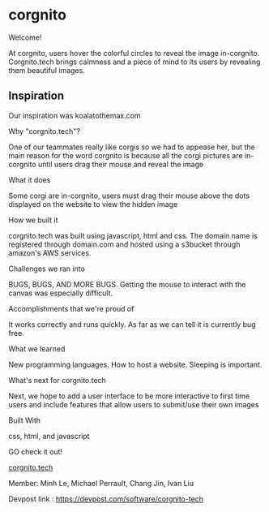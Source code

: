 # corgnito
Welcome! 

At corgnito, users hover the colorful circles to reveal the image in-corgnito. Corgnito.tech brings calmness and a piece of mind to its users by revealing them beautiful images.

## Inspiration

Our inspiration was koalatothemax.com

Why "corgnito.tech"?

One of our teammates really like corgis so we had to appease her, but the main reason for the word corgnito is because all the corgi pictures are in-corgnito until users drag their mouse and reveal the image

What it does

Some corgi are in-corgnito, users must drag their mouse above the dots displayed on the website to view the hidden image

How we built it

corgnito.tech was built using javascript, html and css. The domain name is registered through domain.com and hosted using a s3bucket through amazon's AWS services.

Challenges we ran into

BUGS, BUGS, AND MORE BUGS. Getting the mouse to interact with the canvas was especially difficult.

Accomplishments that we're proud of

It works correctly and runs quickly. As far as we can tell it is currently bug free.

What we learned

New programming languages. How to host a website. Sleeping is important.

What's next for corgnito.tech

Next, we hope to add a user interface to be more interactive to first time users and include features that allow users to submit/use their own images

Built With

css, html, and javascript

GO check it out!

[corgnito.tech](http://corgnito.tech/)

Member: Minh Le, Michael Perrault, Chang Jin, Ivan Liu

Devpost link : https://devpost.com/software/corgnito-tech

